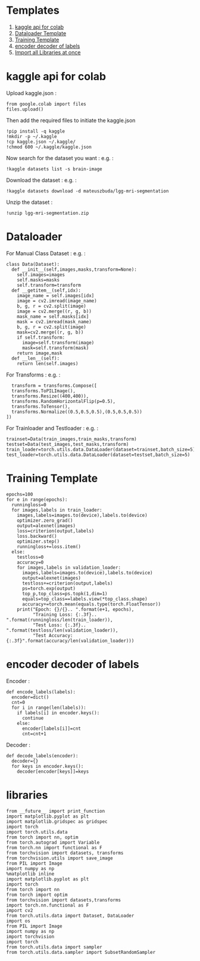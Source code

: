 # Templates

1. [kaggle api for colab](https://github.com/cskarthik7/Templates/#kaggle-api-for-colab)
2. [Dataloader Template](https://github.com/cskarthik7/Templates/#Dataloader)
3. [Training Template](https://github.com/cskarthik7/Templates/#Training-Template)
4. [encoder decoder of labels](https://github.com/cskarthik7/Templates/#encoder-decoder-of-labels)
5. [Import all Libraries at once](https://github.com/cskarthik7/Templates/#libraries)




# kaggle api for colab
  
  Upload kaggle.json : 
    
    from google.colab import files
    files.upload()
    
  Then add the required files to initiate the kaggle.json
  
    !pip install -q kaggle
    !mkdir -p ~/.kaggle
    !cp kaggle.json ~/.kaggle/
    !chmod 600 ~/.kaggle/kaggle.json
 
  Now search for the dataset you want : 
  e.g. : 
  
    !kaggle datasets list -s brain-image
    
  Download the dataset :
  e.g. : 
  
    !kaggle datasets download -d mateuszbuda/lgg-mri-segmentation    
    
  Unzip the dataset : 
  
    !unzip lgg-mri-segmentation.zip
    

# Dataloader  

  For Manual Class Dataset : 
  e.g. : 
  
    class Data(Dataset):
      def __init__(self,images,masks,transform=None):
        self.images=images
        self.masks=masks
        self.transform=transform
      def __getitem__(self,idx):
        image_name = self.images[idx]
        image = cv2.imread(image_name)
        b, g, r = cv2.split(image)
        image = cv2.merge((r, g, b))
        mask_name = self.masks[idx]
        mask = cv2.imread(mask_name)
        b, g, r = cv2.split(image)
        mask=cv2.merge((r, g, b))
        if self.transform:
          image=self.transform(image)
          mask=self.transform(mask)
        return image,mask
      def __len__(self):
        return len(self.images)
        
  For Transforms : 
  e.g. :
    
      transform = transforms.Compose([
      transforms.ToPILImage(),
      transforms.Resize((400,400)),
      transforms.RandomHorizontalFlip(p=0.5),
      transforms.ToTensor(),
      transforms.Normalize((0.5,0.5,0.5),(0.5,0.5,0.5))
    ])
    
  For Trainloader and Testloader : 
  e.g. : 
  
    trainset=Data(train_images,train_masks,transform)
    testset=Data(test_images,test_masks,transform)
    train_loader=torch.utils.data.DataLoader(dataset=trainset,batch_size=5)
    test_loader=torch.utils.data.DataLoader(dataset=testset,batch_size=5)
    

# Training Template
  
    
    epochs=100
    for e in range(epochs):
      runningloss=0
      for images,labels in train_loader:
        images,labels=images.to(device),labels.to(device)
        optimizer.zero_grad()
        output=alexnet(images)
        loss=criterion(output,labels)
        loss.backward()
        optimizer.step()
        runningloss+=loss.item()
      else:
        testloss=0
        accuracy=0
        for images,labels in validation_loader:
          images,labels=images.to(device),labels.to(device)
          output=alexnet(images)
          testloss+=criterion(output,labels)
          ps=torch.exp(output)
          top_p,top_class=ps.topk(1,dim=1)
          equals=top_class==labels.view(*top_class.shape)
          accuracy+=torch.mean(equals.type(torch.FloatTensor))
        print("Epoch: {}/{}.. ".format(e+1, epochs),
              "Training Loss: {:.3f}.. ".format(runningloss/len(train_loader)),
              "Test Loss: {:.3f}.. ".format(testloss/len(validation_loader)),
              "Test Accuracy: {:.3f}".format(accuracy/len(validation_loader)))
              
              
    
# encoder decoder of labels

Encoder : 

    def encode_labels(labels):
      encoder=dict()
      cnt=0
      for i in range(len(labels)):
        if labels[i] in encoder.keys():
          continue
        else:
          encoder[labels[i]]=cnt
          cnt=cnt+1



Decoder : 
     
    def decode_labels(encoder):
      decoder={}
      for keys in encoder.keys():
        decoder[encoder[keys]]=keys
        
        
        
# libraries

    from __future__ import print_function
    import matplotlib.pyplot as plt
    import matplotlib.gridspec as gridspec
    import torch
    import torch.utils.data
    from torch import nn, optim
    from torch.autograd import Variable
    from torch.nn import functional as F
    from torchvision import datasets, transforms
    from torchvision.utils import save_image
    from PIL import Image
    import numpy as np
    %matplotlib inline
    import matplotlib.pyplot as plt
    import torch
    from torch import nn
    from torch import optim
    from torchvision import datasets,transforms
    import torch.nn.functional as F
    import cv2
    from torch.utils.data import Dataset, DataLoader
    import os
    from PIL import Image
    import numpy as np
    import torchvision
    import torch
    from torch.utils.data import sampler
    from torch.utils.data.sampler import SubsetRandomSampler 
 
  
    
